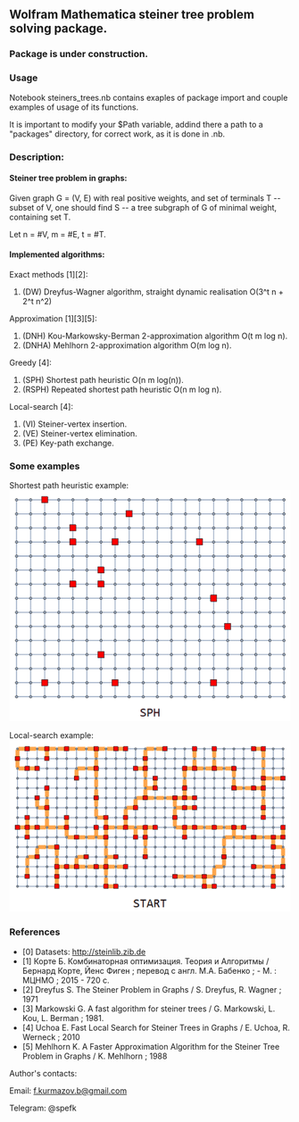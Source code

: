 ## Wolfram Mathematica steiner tree problem solving package.

### **Package is under construction.**

### Usage

Notebook steiners_trees.nb contains exaples of package import and couple examples of usage of its functions.

It is important to modify your $Path variable, addind there a path to a "packages" directory, for correct work, as it is done in .nb.

### Description:

#### Steiner tree problem in graphs:
Given graph G = (V, E) with real positive weights, and set of terminals T -- subset of V, one should find S -- a tree subgraph of G of minimal weight, containing set T.

Let n = #V, m = #E, t = #T.

#### Implemented algorithms:
Exact methods [1][2]:
1. (DW) Dreyfus-Wagner algorithm, straight dynamic realisation O(3^t n + 2^t n^2)

Approximation [1][3][5]:
1. (DNH) Kou-Markowsky-Berman 2-approximation algorithm O(t m log n).
2. (DNHA) Mehlhorn 2-approximation algorithm O(m log n).

Greedy [4]:
1. (SPH) Shortest path heuristic O(n m log(n)).
2. (RSPH) Repeated shortest path heuristic O(n m log n).

Local-search [4]:
1. (VI) Steiner-vertex insertion.
2. (VE) Steiner-vertex elimination.
3. (PE) Key-path exchange.

### Some examples

Shortest path heuristic example:
![sph-01](https://github.com/spefk/wolfram_steiner/blob/main/visual/grid_sph.gif)


Local-search example:
![mehlhorn-pevive-grid-01](https://github.com/spefk/wolfram_steiner/blob/main/visual/presentation_mehlhorn_pevive_grid_01.gif)

### References

* [0] Datasets: http://steinlib.zib.de
* [1] Корте Б. Комбинаторная оптимизация. Теория и Алгоритмы / Бернард Корте, Йенс Фиген ; перевод с англ. М.А. Бабенко ; - М. : МЦНМО ; 2015 - 720 с.
* [2] Dreyfus S.  The Steiner Problem in Graphs / S. Dreyfus, R. Wagner ; 1971
* [3] Markowski G. A fast algorithm for steiner trees / G. Markowski, L. Kou, L. Berman ; 1981.
* [4] Uchoa E. Fast Local Search for Steiner Trees in Graphs / E. Uchoa, R. Werneck  ; 2010
* [5] Mehlhorn K. A Faster Approximation Algorithm for the Steiner Tree Problem in Graphs / K. Mehlhorn ; 1988


Author's contacts:

Email: f.kurmazov.b@gmail.com

Telegram: @spefk
